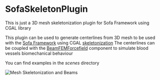# SofaSkeletonPlugin
This is just a 3D mesh skeletonization plugin for Sofa Framework using CGAL library

This plugin can be used to generate centerlines from 3D mesh to be used with the [Sofa Framework](https://sofa-framework.org) using CGAL [skeletonization](https://doc.cgal.org/latest/Surface_mesh_skeletonization/index.html)
The centerlines can be coupled with the [BeamFEMForcefield](https://github.com/sofa-framework/sofa/blob/master/modules/SofaGeneralSimpleFem/BeamFEMForceField.h) component to simulate blood vessels biomechanical behaviour

You can find examples in the *scenes* directory

![Mesh Skeletonization and Beams](https://github.com/rouge1616/SofaSkeletonPlugin/blob/master/MeshSkeletonization.png)
